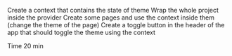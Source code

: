 Create a context that contains the state of theme
Wrap the whole project inside the provider
Create some pages and use the context inside them (change the theme of the page)
Create a toggle button in the header of the app that should toggle the theme using the context

Time 20 min
